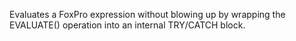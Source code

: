﻿Evaluates a FoxPro expression without blowing up by wrapping the EVALUATE() operation into an internal TRY/CATCH block.